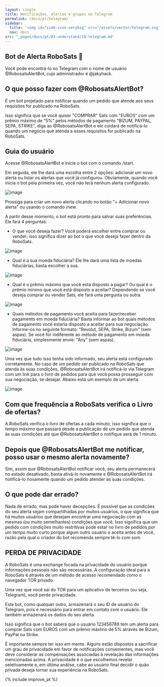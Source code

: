 ```yaml
---
layout: single
title: Notificações, alertas e grupos no Telegram
permalink: /docs/pt/telegram/
sidebar:
  title: '<img id="side-icon-verybig" src="/assets/vector/telegram.svg"/>Telegram'
  nav: docs
src: "_pages/docs/pt/03-understand/10-telegram.md"
---
```


<!-- Cover: telegram notification bot: how to enable (on phone and desktop). What are the privacy trade offs. Alert bot (Jacky). Telegram public support group, different language group. Warning: never reply to privates. Never share your robot token -->

## **Bot de Alerta RoboSats 🔔**

Você pode encontrá-lo no Telegram com o nome de usuário @RobosatsAlertBot, cujo administrador é @jakyhack.

## **O que posso fazer com @RobosatsAlertBot?**

É um bot projetado para notificar quando um pedido que atende aos seus requisitos for publicado na RoboSats.

Isso significa que se você quiser "COMPRAR" Sats com "EUROS" com um prêmio máximo de "5%" pelos métodos de pagamento "BIZUM, PAYPAL, SEPA, STRIKE", diga ao @RobosatsAlertBot e ele cuidará de notificá-lo quando um negócio que atenda a esses requisitos for publicado na RoboSats.

## **Guia do usuário**

Acesse @RobosatsAlertBot e inicie o bot com o comando /start.

Em seguida, ele lhe dará uma escolha entre 2 opções: adicionar um novo alerta ou listar os alertas que você já configurou. Obviamente, quando você inicia o bot pela primeira vez, você não terá nenhum alerta configurado.

![image](https://user-images.githubusercontent.com/47178010/170114653-f1d22f61-1db3-4a6a-b38c-5542a1b76648.png)

Prossiga para criar um novo alerta clicando no botão "+ Adicionar novo alerta" ou usando o comando /new.

A partir desse momento, o bot está pronto para salvar suas preferências. Ele fará 4 perguntas:

- O que você deseja fazer? Você poderá escolher entre comprar ou vender; isso significa dizer ao bot o que você deseja fazer dentro da RoboSats.

![image](https://user-images.githubusercontent.com/47178010/170114706-a4226028-50a5-414e-8ae8-c44f90833ff6.png)

- Qual é a sua moeda fiduciária? Ele lhe dará uma lista de moedas fiduciárias, basta escolher a sua.

![image](https://user-images.githubusercontent.com/47178010/170114837-3e83f1c9-035a-4b59-8c8e-043f77995a33.png)

- Qual é o prêmio máximo que você está disposto a pagar? Ou qual é o prêmio mínimo que você está disposto a aceitar? Dependendo se você deseja comprar ou vender Sats, ele fará uma pergunta ou outra.

![image](https://user-images.githubusercontent.com/47178010/170115618-66117113-e702-4faa-b02d-a8101244f7da.png)

- Quais métodos de pagamento você aceita para fazer/receber pagamento em moeda fiduciária? Basta informar ao bot quais métodos de pagamento você estaria disposto a aceitar para sua negociação. Informe-os no seguinte formato: "Revolut, SEPA, Strike, Bizum" (sem aspas). Se você for indiferente ao método de pagamento em moeda fiduciária, simplesmente envie: "Any" (sem aspas).

![image](https://user-images.githubusercontent.com/47178010/170115693-7378b25a-93af-4ad3-ad7e-d0185364003d.png)

Uma vez que tudo isso tenha sido informado, seu alerta está configurado corretamente. No caso de um pedido ser publicado na RoboSats que atenda às suas condições, @RobosatsAlertBot irá notificá-lo via Telegram com um link para o livro de pedidos para que você possa prosseguir com sua negociação, se desejar. Abaixo está um exemplo de um alerta.

![image](https://user-images.githubusercontent.com/47178010/170116003-6316c10a-0c6f-44bc-8eb6-17a1df8e1f3f.png)

## **Com que frequência a RoboSats verifica o Livro de ofertas?**

A RoboSats verifica o livro de ofertas a cada minuto; isso significa que o tempo máximo que passará desde a publicação de um pedido que atenda às suas condições até que @RobosatsAlertBot o notifique será de 1 minuto.

## **Depois que @RobosatsAlertBot me notificar, posso usar o mesmo alerta novamente?**

Sim, assim que @RobosatsAlertBot notificar você, seu alerta permanecerá no estado desativado, basta ativá-lo novamente e @RobosatsAlertBot irá notificá-lo novamente quando um pedido atender às suas condições.

## **O que pode dar errado?**

Nada de errado, mas pode haver decepções. É possível que as condições do seu alerta sejam compartilhadas por muitos usuários, o que significa que há muitos usuários que desejam encontrar uma negociação com as mesmas (ou muito semelhantes) condições que você. Isso significa que um pedido com condições muito restritivas pode estar no livro de pedidos por um tempo muito curto porque algum outro usuário o aceita antes de você, razão pela qual o criador do bot recomenda sempre tê-lo com som.

## **PERDA DE PRIVACIDADE**

A RoboSats é uma exchange focada na privacidade do usuário porque informações pessoais não são necessárias. A configuração ideal para a RoboSats é através de um método de acesso recomendado como o navegador TOR privado.

Uma vez que você sai do TOR para um aplicativo de terceiros (ou seja, Telegram), você perde privacidade.

Este bot, como qualquer outro, armazenará o seu ID de usuário do Telegram, pois é necessário para entrar em contato com o usuário. Ele também armazenará os dados do seu alerta.

Isso significa que o bot saberá que o usuário 123456789 tem um alerta para comprar Sats com EUROS com um prêmio máximo de 5% através de Bizum, PayPal ou Strike.

É importante sempre ter isso em mente. Alguns estão dispostos a sacrificar um grau de privacidade em favor de notificações convenientes, mas você deve considerar as compensações associadas à revelação das informações mencionadas acima. A privacidade é o que escolhemos revelar seletivamente e, em última análise, cabe ao usuário final decidir o quão privada deseja tornar sua experiência na RoboSats.

{% include improve_pt %}
